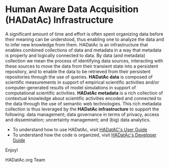 # Human Aware Data Acquisition \(HADatAc\) Infrastructure

A significant amount of time and effort is often spent organizing data before their meaning can be understood, thus enabling one to analyze the data and to infer new knowledge from them. HADatAc is an infrastructure that enables combined collections of data and metadata in a way that metadata is properly and logically connected to data. By data \(and metadata\) collection we mean the process of identifying data sources, interacting with these sources to move the data from their transient state into a persistent repository, and to enable the data to be retrieved from their persistent repositories through the use of queries. **HADatAc data** is composed of scientific measurements in support of empirical scientific activities and/or computer-generated results of model simulations in support of computational scientific activities. **HADatAc metadata** is a rich collection of contextual knowledge about scientific activities encoded and connected to the data through the use of semantic web technologies. This rich metadata collection is thus leveraged by the **HADatAc infrastructure** to support the following: data management; data governance in terms of privacy, access and dissemination; uncertainty management; and \(big\) data analytics.

* To understand how to use HADatAc, visit [HADatAC's User Guide](https://github.com/paulopinheiro1234/hadatac/wiki/HADatAc-User-Guide)
* To understand how the code is organized, visit [HADatAc's Developer Guide](https://github.com/paulopinheiro1234/hadatac-devguide/wiki/HADatAc-Developers-Guide)

Enjoy!

HADatAc.org Team

